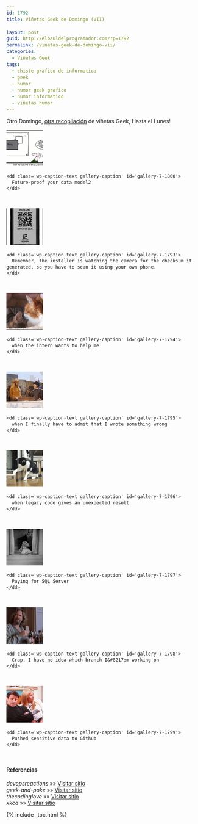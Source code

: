 ```yaml
---
id: 1792
title: Viñetas Geek de Domingo (VII)

layout: post
guid: http://elbauldelprogramador.com/?p=1792
permalink: /vinetas-geek-de-domingo-vii/
categories:
  - Viñetas Geek
tags:
  - chiste grafico de informatica
  - geek
  - humor
  - humor geek grafico
  - humor informatico
  - viñetas humor
---
```

Otro Domingo, [otra recopilación][1] de viñetas Geek, Hasta el Lunes!  
  
<!--ad-->

  


<div id='gallery-7' class='gallery galleryid-1792 gallery-columns-1 gallery-size-thumbnail'>
  <dl class='gallery-item'>
    <dt class='gallery-icon landscape'>
      <a href='/images/2013/07/Future-proof-your-data-model2.png'><img width="96" height="96" src="/images/2013/07/Future-proof-your-data-model2-150x150.png" class="attachment-thumbnail" alt="Future-proof your data model2" aria-describedby="gallery-7-1800" /></a>
    </dt>
    
    <dd class='wp-caption-text gallery-caption' id='gallery-7-1800'>
      Future-proof your data model2
    </dd>
  </dl>
  
  <br style="clear: both" />
  
  <dl class='gallery-item'>
    <dt class='gallery-icon portrait'>
      <a href='/images/2013/07/QR-Code.png'><img width="96" height="96" src="/images/2013/07/QR-Code-150x150.png" class="attachment-thumbnail" alt="QR Code" aria-describedby="gallery-7-1793" /></a>
    </dt>
    
    <dd class='wp-caption-text gallery-caption' id='gallery-7-1793'>
      Remember, the installer is watching the camera for the checksum it generated, so you have to scan it using your own phone.
    </dd>
  </dl>
  
  <br style="clear: both" />
  
  <dl class='gallery-item'>
    <dt class='gallery-icon landscape'>
      <a href='/images/2013/07/when-the-intern-wants-to-help-me.gif'><img width="96" height="96" src="/images/2013/07/when-the-intern-wants-to-help-me-150x150.gif" class="attachment-thumbnail" alt="when the intern wants to help me" aria-describedby="gallery-7-1794" /></a>
    </dt>
    
    <dd class='wp-caption-text gallery-caption' id='gallery-7-1794'>
      when the intern wants to help me
    </dd>
  </dl>
  
  <br style="clear: both" />
  
  <dl class='gallery-item'>
    <dt class='gallery-icon landscape'>
      <a href='/images/2013/07/when-I-finally-have-to-admit-that-I-wrote-something-wrong.gif'><img width="96" height="96" src="/images/2013/07/when-I-finally-have-to-admit-that-I-wrote-something-wrong-150x150.gif" class="attachment-thumbnail" alt="when I finally have to admit that I wrote something wrong" aria-describedby="gallery-7-1795" /></a>
    </dt>
    
    <dd class='wp-caption-text gallery-caption' id='gallery-7-1795'>
      when I finally have to admit that I wrote something wrong
    </dd>
  </dl>
  
  <br style="clear: both" />
  
  <dl class='gallery-item'>
    <dt class='gallery-icon landscape'>
      <a href='/images/2013/07/when-legacy-code-gives-an-unexpected-result.gif'><img width="96" height="96" src="/images/2013/07/when-legacy-code-gives-an-unexpected-result-150x150.gif" class="attachment-thumbnail" alt="when legacy code gives an unexpected result" aria-describedby="gallery-7-1796" /></a>
    </dt>
    
    <dd class='wp-caption-text gallery-caption' id='gallery-7-1796'>
      when legacy code gives an unexpected result
    </dd>
  </dl>
  
  <br style="clear: both" />
  
  <dl class='gallery-item'>
    <dt class='gallery-icon landscape'>
      <a href='/images/2013/07/Paying-for-SQL-Server.gif'><img width="96" height="96" src="/images/2013/07/Paying-for-SQL-Server-150x150.gif" class="attachment-thumbnail" alt="Paying for SQL Server" aria-describedby="gallery-7-1797" /></a>
    </dt>
    
    <dd class='wp-caption-text gallery-caption' id='gallery-7-1797'>
      Paying for SQL Server
    </dd>
  </dl>
  
  <br style="clear: both" />
  
  <dl class='gallery-item'>
    <dt class='gallery-icon landscape'>
      <a href='/images/2013/07/Crap-I-have-no-idea-which-branch-Im-working-on.gif'><img width="96" height="96" src="/images/2013/07/Crap-I-have-no-idea-which-branch-Im-working-on-150x150.gif" class="attachment-thumbnail" alt="Crap, I have no idea which branch I&#039;m working on" aria-describedby="gallery-7-1798" /></a>
    </dt>
    
    <dd class='wp-caption-text gallery-caption' id='gallery-7-1798'>
      Crap, I have no idea which branch I&#8217;m working on
    </dd>
  </dl>
  
  <br style="clear: both" />
  
  <dl class='gallery-item'>
    <dt class='gallery-icon landscape'>
      <a href='/images/2013/07/Pushed-sensitive-data-to-Github.gif'><img width="96" height="96" src="/images/2013/07/Pushed-sensitive-data-to-Github-150x150.gif" class="attachment-thumbnail" alt="Pushed sensitive data to Github" aria-describedby="gallery-7-1799" /></a>
    </dt>
    
    <dd class='wp-caption-text gallery-caption' id='gallery-7-1799'>
      Pushed sensitive data to Github
    </dd>
  </dl>
  
  <br style="clear: both" />
</div>

#### Referencias

*devopsreactions* »» <a href="http://devopsreactions.tumblr.com/" target="_blank">Visitar sitio</a>  
*geek-and-poke* »» <a href="http://geek-and-poke.com/" target="_blank">Visitar sitio</a>  
*thecodinglove* »» <a href="http://thecodinglove.com" target="_blank">Visitar sitio</a>  
*xkcd* »» <a href="http://xkcd.com" target="_blank">Visitar sitio</a>



 [1]: http://elbauldelprogramador.com/vinetas-geek/ "Viñetas Geek de Domingo"

{% include _toc.html %}
